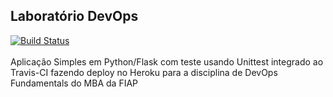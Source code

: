 ## Laboratório DevOps
[![Build Status](https://app.travis-ci.com/caiofrancolin/devopslab.svg?branch=main)](https://app.travis-ci.com/caiofrancolin/devopslab)
\
\
Aplicação Simples em Python/Flask com teste usando Unittest integrado ao Travis-CI fazendo deploy no Heroku para a disciplina de DevOps Fundamentals do MBA da FIAP
